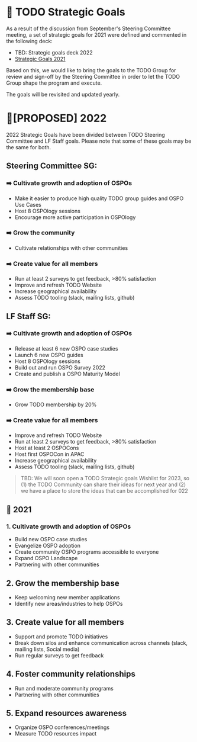 # 🧩 TODO Strategic Goals

As a result of the discussion from September's Steering Committee meeting, a set of strategic goals for 2021 were defined and commented in the following deck:

* TBD: Strategic goals deck 2022
* [Strategic Goals 2021](https://docs.google.com/presentation/d/1IWFi7SMFBpjRq6xkaAu0dnsrDJ4KKCuTVj0HGA_uUyg/edit?usp=sharing)

Based on this, we would like to bring the goals to the TODO Group for review and sign-off by the Steering Committee in order to let the TODO Group shape the program and execute.

The goals will be revisited and updated yearly.

# 📌[PROPOSED] 2022

2022 Strategic Goals have been divided between TODO Steering Committee and LF Staff goals. Please note that some of these goals may be the same for both. 

## Steering Committee SG:

### ➡️ Cultivate growth and adoption of OSPOs

- Make it easier to produce high quality TODO group guides and OSPO Use Cases
- Host 8 OSPOlogy sessions
- Encourage more active participation in OSPOlogy

### ➡️ Grow the community

- Cultivate relationships with other communities

### ➡️ Create value for all members

- Run at least 2 surveys to get feedback, >80% satisfaction
- Improve and refresh TODO Website
- Increase geographical availability 
- Assess TODO tooling (slack, mailing lists, github)


## LF Staff SG:

### ➡️ Cultivate growth and adoption of OSPOs

- Release at least 6 new OSPO case studies
- Launch 6 new OSPO guides
- Host 8 OSPOlogy sessions
- Build out and run OSPO Survey 2022
- Create and publish a OSPO Maturity Model

### ➡️ Grow the membership base

- Grow TODO membership by 20%

### ➡️ Create value for all members

- Improve and refresh TODO Website
- Run at least 2 surveys to get feedback, >80% satisfaction
- Host at least 2 OSPOCons
- Host first OSPOCon in APAC
- Increase geographical availability 
- Assess TODO tooling (slack, mailing lists, github)

> TBD: We will soon open a TODO Strategic goals Wishlist for 2023, so (1) the TODO Community can share their ideas for next year and (2) we have a place to store the ideas that can be accomplished for 022

## 📌 2021

### 1. Cultivate growth and adoption of OSPOs

* Build new OSPO case studies
* Evangelize OSPO adoption
* Create community OSPO programs accessible to everyone
* Expand OSPO Landscape
* Partnering with other communities

## 2. Grow the membership base

* Keep welcoming new member applications
* Identify new areas/industries to help OSPOs

## 3. Create value for all members

* Support and promote TODO initiatives
* Break down silos and enhance communication across channels (slack, mailing lists, Social media)
* Run regular surveys to get feedback

## 4. Foster community relationships

* Run and moderate community programs
* Partnering with other communities

## 5. Expand resources awareness

* Organize OSPO conferences/meetings
* Measure TODO resources impact


